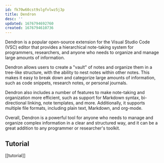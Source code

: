 ```yaml
---
id: fk70w60cst9slgfvlwz5j3p
title: Dendron
desc: ''
updated: 1676794692760
created: 1676794610736
---
```

Dendron is a popular open-source extension for the Visual Studio Code (VSC) editor that provides a hierarchical note-taking system for programmers, researchers, and anyone who needs to organize and manage large amounts of information.

Dendron allows users to create a "vault" of notes and organize them in a tree-like structure, with the ability to nest notes within other notes. This makes it easy to break down and categorize large amounts of information, such as code snippets, research notes, or personal journals.

Dendron also includes a number of features to make note-taking and organization more efficient, such as support for Markdown syntax, bi-directional linking, note templates, and more. Additionally, it supports multiple file formats, including plain text, Markdown, and org-mode.

Overall, Dendron is a powerful tool for anyone who needs to manage and organize complex information in a clear and structured way, and it can be a great addition to any programmer or researcher's toolkit.

## Tutorial
[[tutorial]]
